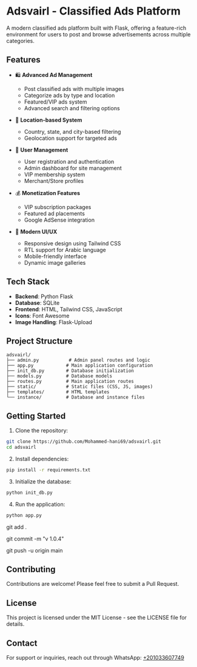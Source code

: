# Adsvairl - Classified Ads Platform

A modern classified ads platform built with Flask, offering a feature-rich environment for users to post and browse advertisements across multiple categories.

## Features

- 🛍️ **Advanced Ad Management**
  - Post classified ads with multiple images
  - Categorize ads by type and location
  - Featured/VIP ads system
  - Advanced search and filtering options

- 📍 **Location-based System**
  - Country, state, and city-based filtering
  - Geolocation support for targeted ads

- 👤 **User Management**
  - User registration and authentication
  - Admin dashboard for site management
  - VIP membership system
  - Merchant/Store profiles

- 💰 **Monetization Features**
  - VIP subscription packages
  - Featured ad placements
  - Google AdSense integration

- 🎨 **Modern UI/UX**
  - Responsive design using Tailwind CSS
  - RTL support for Arabic language
  - Mobile-friendly interface
  - Dynamic image galleries

## Tech Stack

- **Backend**: Python Flask
- **Database**: SQLite
- **Frontend**: HTML, Tailwind CSS, JavaScript
- **Icons**: Font Awesome
- **Image Handling**: Flask-Upload

## Project Structure

```
adsvairl/
├── admin.py           # Admin panel routes and logic
├── app.py            # Main application configuration
├── init_db.py        # Database initialization
├── models.py         # Database models
├── routes.py         # Main application routes
├── static/           # Static files (CSS, JS, images)
├── templates/        # HTML templates
└── instance/         # Database and instance files
```

## Getting Started

1. Clone the repository:
```bash
git clone https://github.com/Mohammed-hani69/adsvairl.git
cd adsvairl
```

2. Install dependencies:
```bash
pip install -r requirements.txt
```

3. Initialize the database:
```bash
python init_db.py
```

4. Run the application:
```bash
python app.py
```

git add .

git commit -m "v 1.0.4"

git push -u origin main

## Contributing

Contributions are welcome! Please feel free to submit a Pull Request.

## License

This project is licensed under the MIT License - see the LICENSE file for details.

## Contact

For support or inquiries, reach out through WhatsApp: [+201033607749](https://wa.me/201033607749)
